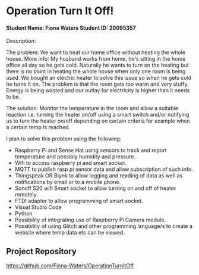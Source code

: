 # Operation Turn It Off!
#### Student Name: Fiona Waters   Student ID: 20095357

Description:

The problem: We want to heat our home office without heating the whole house.
More info: My husband works from home, he's sitting in the home office all day so he gets cold. Naturally he wants to
turn on the heating but there is no point in heating the whole house when only one room is being used. We bought an electric
heater to solve this issue so when he gets cold he turns it on. The problem is that the room gets too warm and very stuffy. Energy is being wasted and our outlay for electricity is higher than it needs to be.

The solution: Monitor the temperature in the room and allow a suitable reaction i.e. turning the heater on/off using a smart switch and/or notifying us to turn the heater on/off depending on certain criteria for example when a certain temp is reached.

I plan to solve this problem using the following:

- Raspberry Pi and Sense Hat using sensors to track and report temperature and possibly humidity and pressure.
- Wifi to access raspberry pi and smart socket.
- MQTT to publish rasp pi sensor data and allow subscription of such info.
- Thingspeak OR Blynk to allow logging and reading of data as well as notifications by email or to a mobile phone.
- Sonoff S20 wifi Smart socket to allow turning on and off of heater remotely.
- FTDI adapter to allow programming of smart socket.
- Visual Studio Code
- Python
- Possibility of integrating use of Raspberry Pi Camera module.
- Possibility of using Glitch and other programming language/s to create a website where temp data etc can be viewed.

## Project Repository
https://github.com/Fiona-Waters/OperationTurnItOff


